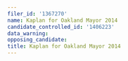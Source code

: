```yaml
---
filer_id: '1367270'
name: Kaplan for Oakland Mayor 2014
candidate_controlled_id: '1406223'
data_warning: 
opposing_candidate: 
title: Kaplan for Oakland Mayor 2014
---
```

